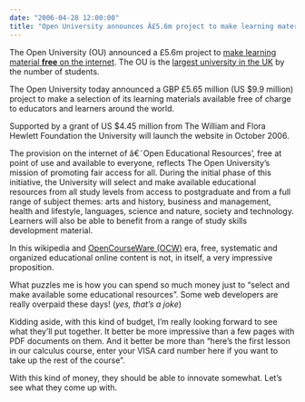 ```yaml
---
date: "2006-04-28 12:00:00"
title: "Open University announces Â£5.6m project to make learning material free on the internet"
---
```




The Open University (OU) announced a £5.6m project to [make learning material __free__ on the internet](http://www3.open.ac.uk/media/fullstory.aspx?id=8573). The OU is the [largest university in the UK](https://en.wikipedia.org/wiki/Open_University) by the number of students. 

> 
The Open University today announced a GBP £5.65 million (US $9.9 million) project to make a selection of its learning materials available free of charge to educators and learners around the world.

Supported by a grant of US $4.45 million from The William and Flora Hewlett Foundation the University will launch the website in October 2006.

The provision on the internet of â€˜Open Educational Resources&rsquo;, free at point of use and available to everyone, reflects The Open University&rsquo;s mission of promoting fair access for all. During the initial phase of this initiative, the University will select and make available educational resources from all study levels from access to postgraduate and from a full range of subject themes: arts and history, business and management, health and lifestyle, languages, science and nature, society and technology. Learners will also be able to benefit from a range of study skills development material.


In this wikipedia and [OpenCourseWare (OCW)](https://en.wikipedia.org/wiki/OpenCourseWare) era, free, systematic and organized educational online content is not, in itself, a very impressive proposition.

What puzzles me is how you can spend so much money just to &ldquo;select and make available some educational resources&rdquo;. Some web developers are really overpaid these days! (<em>yes, that&rsquo;s a joke</em>)

Kidding aside, with this kind of budget, I&rsquo;m really looking forward to see what they&rsquo;ll put together. It better be more impressive than a few pages with PDF documents on them. And it better be more than &ldquo;here&rsquo;s the first lesson in our calculus course, enter your VISA card number here if you want to take up the rest of the course&rdquo;. 

With this kind of money, they should be able to innovate somewhat. Let&rsquo;s see what they come up with.


